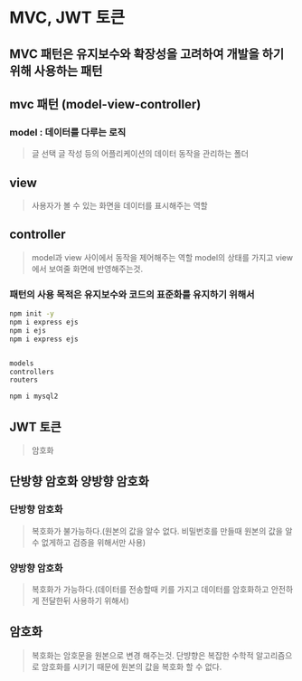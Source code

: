 # MVC, JWT 토큰

## MVC 패턴은 유지보수와 확장성을 고려하여 개발을 하기위해 사용하는 패턴

## mvc 패턴 (model-view-controller)

### model : 데이터를 다루는 로직
> 글 선택 글 작성 등의 어플리케이션의 데이터 동작을 관리하는 폴더

## view
> 사용자가 볼 수 있는 화면을 데이터를 표시해주는 역할

## controller
> model과 view 사이에서 동작을 제어해주는 역할
> model의 상태를 가지고 view에서 보여줄 화면에 반영해주는것.

### 패턴의 사용 목적은 유지보수와 코드의 표준화를 유지하기 위해서

```sh
npm init -y
npm i express ejs
npm i ejs
npm i express ejs


models
controllers
routers

npm i mysql2
```

## JWT 토큰
> 암호화

## 단방향 암호화 양방향 암호화
### 단방향 암호화
> 복호화가 불가능하다.(원본의 값을 알수 없다. 비밀번호를 만들때 원본의 값을 알수 없게하고 검증을 위해서만 사용)
### 양방향 암호화
> 복호화가 가능하다.(데이터를 전송할때 키를 가지고 데이터를 암호화하고 안전하게 전달한뒤 사용하기 위해서)

## 암호화
> 복호화는 암호문을 원본으로 변경 해주는것.
> 단뱡향은 복잡한 수학적 알고리즘으로 암호화를 시키기 때문에
> 원본의 값을 복호화 할 수 없다.